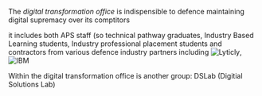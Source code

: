 The _digital transformation office_ is indispensible to defence maintaining digital supremacy over its comptitors 

it includes both APS staff (so technical pathway graduates, Industry Based Learning students, Industry professional placement students and contractors from various defence industry partners including ![Lyticly](https://www.lyticly.com/), ![IBM](https://www.ibm.com/au-en)

Within the digital transformation office is another group: DSLab (Digitial Solutions Lab)

